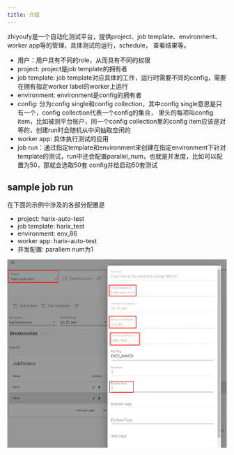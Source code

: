 ```yaml
---
title: 介绍
---
```


zhiyoufy是一个自动化测试平台，提供project、job template、environment、worker app等的管理，具体测试的运行，schedule，
查看结果等。

+ 用户：用户具有不同的role，从而具有不同的权限
+ project: project是job template的拥有者
+ job template: job template对应具体的工作，运行时需要不同的config，需要在拥有指定worker label的worker上运行
+ environment: environment是config的拥有者
+ config: 分为config single和config collection，其中config single意思是只有一个，config collection代表一个config的集合，
里头的每项叫config item，比如被测平台账户，同一个config collection里的config item应该是对等的，创建run时会随机从中间抽取空闲的
+ worker app: 具体执行测试的应用
+ job run：通过指定template和environment来创建在指定environment下针对template的测试，run中还会配置parallel_num，也就是并发度，比如可以配置为50，那就会选取50套
config并给启动50套测试

## sample job run

在下面的示例中涉及的各部分配置是

- project: harix-auto-test
- job template: harix_test
- environment: env_86
- worker app: harix-auto-test
- 并发配置: parallem num为1

![sample job run](./files/sample-job-run.png)

